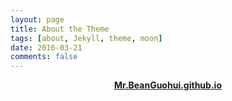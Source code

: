 ```yaml
---
layout: page
title: About the Theme
tags: [about, Jekyll, theme, moon]
date: 2016-03-21
comments: false
---
```

    
<center><a href="https://beanguohui.github.io/"><b>Mr.BeanGuohui.github.io</b></a> </center>

